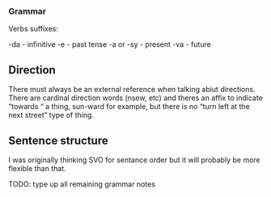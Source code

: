 ### Grammar

Verbs suffixes:

-da - infinitive
-e - past tense
-a or -sy - present
-va - future

## Direction
There must always be an external reference when talking abiut directions. There are cardinal direction words (nsew, etc) and theres an affix to indicate “towards “ a thing, sun-ward for example, but there is no “turn left at the next street” type of thing.

## Sentence structure
I was originally thinking SVO for sentance order but it will probably be more flexible than that. 

TODO: type up all remaining grammar notes
